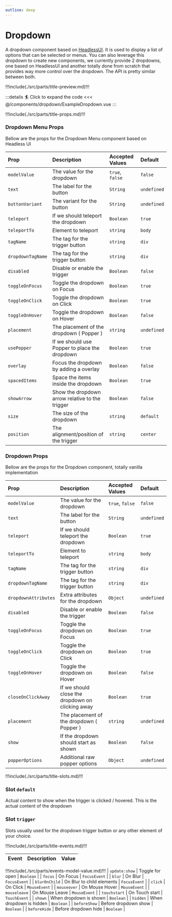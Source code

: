 ```yaml
---
outline: deep
---
```


# Dropdown

A dropdown component based on [HeadlessUI](https://headlessui.com). It is used to display a list of options that can be selected or menus.
You can also leverage this dropdown to create new components, we currently provide 2 dropdowns, one based on HeadlessUI
and another totally done from scratch that provides way more control over the dropdown. The API is pretty similar between both.

!!!include(./src/parts/title-preview.md)!!!

<script setup>
    import ExampleDropdown from './ExampleDropdown.vue';
</script>

<ExampleDropdown />

:::details :surfer: Click to expand the code
<<< @/components/dropdown/ExampleDropdown.vue
:::


!!!include(./src/parts/title-props.md)!!!

### Dropdown Menu Props

Bellow are the props for the Dropdown Menu component based on Headless UI

| Prop              | Description                                     | Accepted Values | Default     |
|:------------------|:------------------------------------------------|:----------------|:------------|
| `modelValue`      | The value for the dropdown                      | `true`, `false` | `false`     |
| `text`            | The label for the button                        | `String`        | `undefined` |
| `buttonVariant`   | The variant for the button                      | `String`        | `undefined` |
| `teleport`        | If we should teleport the dropdown              | `Boolean`       | `true`      |
| `teleportTo`      | Element to teleport                             | `string`        | `body`      |
| `tagName`         | The tag for the trigger button                  | `string`        | `div`       |
| `dropdownTagName` | The tag for the trigger button                  | `string`        | `div`       |
| `disabled`        | Disable or enable the trigger                   | `Boolean`       | `false`     |
| `toggleOnFocus`   | Toggle the dropdown on Focus                    | `Boolean`       | `true`      |
| `toggleOnClick`   | Toggle the dropdown on Click                    | `Boolean`       | `true`      |
| `toggleOnHover`   | Toggle the dropdown on Hover                    | `Boolean`       | `false`     |
| `placement`       | The placement of the dropdown ( Popper )        | `string`        | `undefined` |
| `usePopper`       | If we should use Popper to place the dropdown   | `Boolean`       | `true`      |
| `overlay`         | Focus the dropdown by adding a overlay          | `Boolean`       | `false`     |
| `spacedItems`     | Space the items inside the dropdown             | `Boolean`       | `true`      |
| `showArrow`       | Show the dropdown arrow relative to the trigger | `Boolean`       | `false`     |
| `size`            | The size of the dropdown                        | `string`        | `default`   |
| `position`        | The alignment/position of the trigger           | `string`        | `center`    |

### Dropdown Props

Bellow are the props for the Dropdown component, totally vanilla implementation


| Prop                 | Description                                      | Accepted Values | Default     |
|:---------------------|:-------------------------------------------------|:----------------|:------------|
| `modelValue`         | The value for the dropdown                       | `true`, `false` | `false`     |
| `text`               | The label for the button                         | `String`        | `undefined` |
| `teleport`           | If we should teleport the dropdown               | `Boolean`       | `true`      |
| `teleportTo`         | Element to teleport                              | `string`        | `body`      |
| `tagName`            | The tag for the trigger button                   | `string`        | `div`       |
| `dropdownTagName`    | The tag for the trigger button                   | `string`        | `div`       |
| `dropdownAttributes` | Extra attributes for the dropdown                | `Object`        | `undefined` |
| `disabled`           | Disable or enable the trigger                    | `Boolean`       | `false`     |
| `toggleOnFocus`      | Toggle the dropdown on Focus                     | `Boolean`       | `true`      |
| `toggleOnClick`      | Toggle the dropdown on Click                     | `Boolean`       | `true`      |
| `toggleOnHover`      | Toggle the dropdown on Hover                     | `Boolean`       | `false`     |
| `closeOnClickAway`   | If we should close the dropdown on clicking away | `Boolean`       | `true`      |
| `placement`          | The placement of the dropdown ( Popper )         | `string`        | `undefined` |
| `show`               | If the dropdown should start as shown            | `Boolean`       | `false`     |
| `popperOptions`      | Additional raw popper options                    | `Object`        | `undefined` |


!!!include(./src/parts/title-slots.md)!!!

### Slot `default`

Actual content to show when the trigger is clicked / hovered. This is the actual content of the dropdown

### Slot `trigger`

Slots usually used for the dropdown trigger button or any other element of your choice.


!!!include(./src/parts/title-events.md)!!!

| Event   | Description             | Value     |
|:--------|:------------------------|:----------|
!!!include(./src/parts/events-model-value.md)!!!
| `update:show` | Toggle for open | `Boolean` |
| `focus` | On Focus | `FocusEvent` |
| `blur` | On Blur | `FocusEvent` |
| `blurOnChild` | On Blur to child elements | `FocusEvent` |
| `click` | On Click | `MouseEvent` |
| `mouseover` | On Mouse Hover | `MouseEvent` |
| `mouseleave` | On Mouse Leave | `MouseEvent` |
| `touchstart` | On Touch start | `TouchEvent` |
| `shown` | When dropdown is shown | `Boolean` |
| `hidden` | When dropdown is hidden | `Boolean` |
| `beforeShow` | Before dropdown show | `Boolean` |
| `beforeHide` | Before dropdown hide | `Boolean` |
